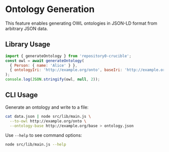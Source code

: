# Ontology Generation

This feature enables generating OWL ontologies in JSON-LD format from arbitrary JSON data.

## Library Usage

```js
import { generateOntology } from 'repository0-crucible';
const owl = await generateOntology(
  { Person: { name: 'Alice' } },
  { ontologyIri: 'http://example.org/onto', baseIri: 'http://example.org/base' }
);
console.log(JSON.stringify(owl, null, 2));
```

## CLI Usage

Generate an ontology and write to a file:

```bash
cat data.json | node src/lib/main.js \
  --to-owl http://example.org/onto \
  --ontology-base http://example.org/base > ontology.json
```

Use `--help` to see command options:

```bash
node src/lib/main.js --help
```
